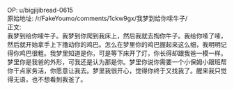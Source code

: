 
OP: u/bigjijibread-0615  
原始地址: /r/FakeYoumo/comments/1ckw9gx/我梦到给你嗦牛子/  
正文:  
我梦到给你嗦牛子。我梦到你爬到我床上，然后我就去掏你牛子。我给你嗦了嗦，然后就开始拿手上下撸动你的鸡巴。怎么在梦里你的鸡巴握起来这么细，我明明记得你鸡巴很粗。我梦里知道是你，可是等下床开了灯，你长得却跟我爸一模一样。梦里你是我爸的外形，可我还是认为那是你。梦里你说你需要一个小保姆小跟班帮你干点家务活，你愿意让我去。梦里我很开心，觉得你终于又找我了。醒来我只觉得无语，也不想看到我爸了。
